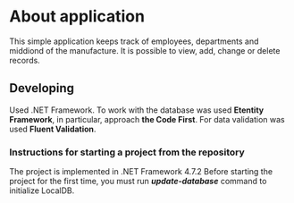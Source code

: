 # About application
This simple application keeps track of employees, departments and middiond of the manufacture. It is possible to view, add, change or delete records.

## Developing
Used .NET Framework. To work with the database was used **Etentity Framework**, in particular, approach **the Code First**. For data validation was used **Fluent Validation**.

### Instructions for starting a project from the repository 
The project is implemented in .NET Framework 4.7.2
Before starting the project for the first time, you must run *__update-database__* command to initialize LocalDB.  
